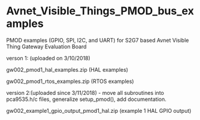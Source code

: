 # Avnet_Visible_Things_PMOD_bus_examples
PMOD examples (GPIO, SPI, I2C, and UART) for S2G7 based Avnet Visible Thing Gateway Evaluation Board

verson 1: (uploaded on 3/10/2018)

  gw002_pmod1_hal_examples.zip (HAL examples)

  gw002_pmod1_rtos_examples.zip (RTOS examples)


version 2:(uploaded since 3/11/2018) - move all subroutines into pca9535.h/c files, generalize setup_pmod(), add documentation.

  gw002_example1_gpio_output_pmod1_hal.zip (example 1 HAL GPIO output)
